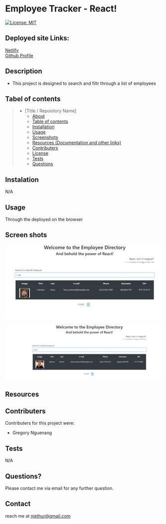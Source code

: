 # Employee Tracker - React!

[![License: MIT](https://img.shields.io/badge/License-MIT-yellow.svg)](https://opensource.org/licenses/MIT)

## Deployed site Links:

[Netlify](https://vigorous-colden-5d798f.netlify.app/)  
[Github Profile](https://github.com/nguenang7)

  ## Description 
  * This project is designed to search and filtr through a list of employees
  
  ## Tabel of contents


> * [Title / Repository Name]
>   * [About](#about)
>   * [Table of contents](#tabel-of-contents)
>   * [Installation](#installation)
>   * [Usage](#usage)
>   * [Screenshots](#sceenshots)
>   * [Resources (Documentation and other links)](#resources)
>   * [Contributers](#contributers)
>   * [License](#license)
>   * [Tests](#tests)
>   * [Questions](#questions)



## Instalation

N/A



## Usage

 Through the deployed on the browser




## Screen shots



![screenshot](public/picture1.png)




![screenshot](public/picture2.png)




## Resources


## Contributers
Contributers for this project were:

- Gregory Nguenang

## Tests

N/A

## Questions?
Please contact me via email for any further question.

## Contact
reach me at njethur@gmail.com
